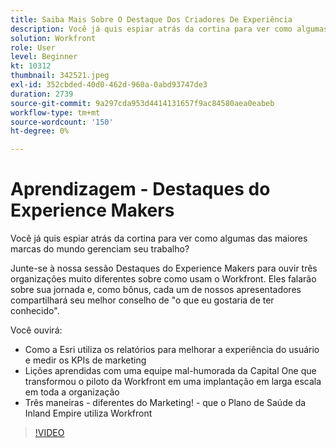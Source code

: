 ```yaml
---
title: Saiba Mais Sobre O Destaque Dos Criadores De Experiência
description: Você já quis espiar atrás da cortina para ver como algumas das maiores marcas do mundo gerenciam seu trabalho?
solution: Workfront
role: User
level: Beginner
kt: 10312
thumbnail: 342521.jpeg
exl-id: 352cbded-40d0-462d-960a-0abd93747de3
duration: 2739
source-git-commit: 9a297cda953d4414131657f9ac84580aea0eabeb
workflow-type: tm+mt
source-wordcount: '150'
ht-degree: 0%

---
```


# Aprendizagem - Destaques do Experience Makers

Você já quis espiar atrás da cortina para ver como algumas das maiores marcas do mundo gerenciam seu trabalho?

Junte-se à nossa sessão Destaques do Experience Makers para ouvir três organizações muito diferentes sobre como usam o Workfront. Eles falarão sobre sua jornada e, como bônus, cada um de nossos apresentadores compartilhará seu melhor conselho de &quot;o que eu gostaria de ter conhecido&quot;.

Você ouvirá:

* Como a Esri utiliza os relatórios para melhorar a experiência do usuário e medir os KPIs de marketing
* Lições aprendidas com uma equipe mal-humorada da Capital One que transformou o piloto da Workfront em uma implantação em larga escala em toda a organização
* Três maneiras - diferentes do Marketing! - que o Plano de Saúde da Inland Empire utiliza Workfront

>[!VIDEO](https://video.tv.adobe.com/v/342521/?quality=12&learn=on)
